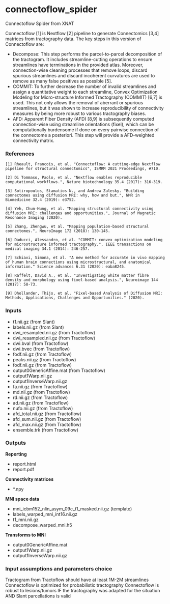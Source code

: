 

# connectoflow_spider
Connectoflow Spider from XNAT

Connectoflow [1] is Nextflow [2] pipeline to generate Connectomics [3,4] matrices from tractography data.
The key steps in this version of Connectoflow are:
- Decompose: This step performs the parcel-to-parcel decomposition of the tractogram. It includes streamline-cutting
    operations to ensure streamlines have terminations in the provided atlas. Moreover, connection-wise cleaning processes
    that remove loops, discard spurious streamlines and discard incoherent curvatures are used to remove as many false
    positives as possible [5].
- COMMIT: To further decrease the number of invalid streamlines and assign a quantitative weight to each streamline,
    Convex Optimization Modeling for Micro-structure Informed Tractography (COMMIT) [6,7] is used. This not only allows the
    removal of aberrant or spurious streamlines, but it was shown to increase reproducibility of connectivity measures by
    being more robust to various tractography biases. 
- AFD: Apparent Fiber Density (AFD) [8,9] is subsequently computed connection-wise using streamline orientations
    (fixel), which can be computationally burdensome if done on every pairwise connection of the connectome a posteriori.
    This step will provide a AFD-weighted connectivity matrix.

### References
    [1] Rheault, Francois, et al. "Connectoflow: A cutting-edge Nextflow pipeline for structural connectomics", ISMRM 2021 Proceedings, #710. 
    
    [2] Di Tommaso, Paolo, et al. "Nextflow enables reproducible  computational workflows.", Nature biotechnology 35.4 (2017): 316-319. 
    
    [3] Sotiropoulos, Stamatios N., and Andrew Zalesky. "Building connectomes using diffusion MRI: why, how and but.", NMR in Biomedicine 32.4 (2019): e3752.
    
    [4] Yeh, Chun-Hung, et al. "Mapping structural connectivity using diffusion MRI: challenges and opportunities.", Journal of Magnetic Resonance Imaging (2020). 
    
    [5] Zhang, Zhengwu, et al. "Mapping population-based structural connectomes.", NeuroImage 172 (2018): 130-145. 
    
    [6] Daducci, Alessandro, et al. "COMMIT: convex optimization modeling for microstructure informed tractography.", IEEE transactions on medical imaging 34.1 (2014): 246-257. 
    
    [7] Schiavi, Simona, et al. "A new method for accurate in vivo mapping of human brain connections using microstructural, and anatomical information." Science advances 6.31 (2020): eaba8245. 
    
    [8] Raffelt, David A., et al. "Investigating white matter fibre density and morphology using fixel-based analysis.", Neuroimage 144 (2017): 58-73. 
    
    [9] Dhollander, Thijs, et al. "Fixel-based Analysis of Diffusion MRI: Methods, Applications, Challenges and Opportunities." (2020).


### Inputs
- t1.nii.gz (from Slant)
- labels.nii.gz (from Slant)
- dwi_resampled.nii.gz (from Tractoflow)
- dwi_resampled.nii.gz (from Tractoflow)
- dwi.bval (from Tractoflow)
- dwi.bvec (from Tractoflow)
- fodf.nii.gz (from Tractoflow)
- peaks.nii.gz (from Tractoflow)
- fodf.nii.gz (from Tractoflow)
- output0GenericAffine.mat (from Tractoflow)
- output1Warp.nii.gz
- output1InverseWarp.nii.gz
- fa.nii.gz (from Tractoflow)
- md.nii.gz (from Tractoflow)
- rd.nii.gz (from Tractoflow)
- ad.nii.gz (from Tractoflow)
- nufo.nii.gz (from Tractoflow)
- afd_total.nii.gz (from Tractoflow)
- afd_sum.nii.gz (from Tractoflow)
- afd_max.nii.gz (from Tractoflow)
- ensemble.trk (from Tractoflow)

### Outputs
**Reporting**
- report.html
- report.pdf

**Connectivity matrices**
- *.npy

**MNI space data**
- mni_icbm152_nlin_asym_09c_t1_masked.nii.gz (template)
- labels_warped_mni_int16.nii.gz
- t1_mni.nii.gz
- decompose_warped_mni.h5

**Transforms to MNI**
- output0GenericAffine.mat
- output1Warp.nii.gz
- output1InverseWarp.nii.gz

### Input assumptions and parameters choice
Tractogram from Tractoflow should have at least 1M-2M streamlines
Connectoflow is optimized for probabilistic tractography
Connectoflow is robust to lesions/tumors IF the tractography was adapted for the situation AND Slant parcellations is valid
